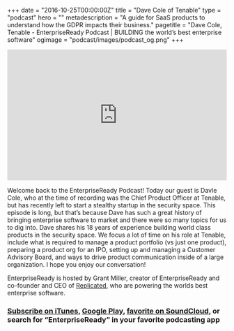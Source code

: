 +++
date = "2016-10-25T00:00:00Z"
title = "Dave Cole of Tenable"
type = "podcast"
hero = ""
metadescription = "A guide for SaaS products to understand how the GDPR impacts their business."
pagetitle = "Dave Cole, Tenable - EnterpriseReady Podcast | BUILDING the world’s best enterprise software"
ogimage = "podcast/images/podcast_og.png"
+++

<iframe width="100%" height="300" scrolling="no" frameborder="no" allow="autoplay" src="https://w.soundcloud.com/player/?url=https%3A//api.soundcloud.com/tracks/623407014&color=%23ee5042&auto_play=false&hide_related=false&show_comments=true&show_user=true&show_reposts=false&show_teaser=true&visual=true"></iframe>

Welcome back to the EnterpriseReady Podcast! Today our guest is Davle Cole, who at the time of recording was the Chief Product Officer at Tenable, but has recently left to start a stealthy startup in the security space. This episode is long, but that’s because Dave has such a great history of bringing enterprise software to market and there were so many topics for us to dig into. Dave shares his 18 years of experience building world class products in the security space. We focus a lot of time on his role at Tenable, include what is required to manage a product portfolio (vs just one product), preparing a product org for an IPO, setting up and managing a Customer Advisory Board, and ways to drive product communication inside of a large organization. I hope you enjoy our conversation!

EnterpriseReady is hosted by Grant Miller, creator of EnterpriseReady and co-founder and CEO of [Replicated](https://www.replicated.com), who are powering the worlds best enterprise software.

### [Subscribe on iTunes](https://podcasts.apple.com/us/podcast/ep-8-driving-product-communication-with-dave-cole/id1437951282?i=1000439021296), [Google Play](https://play.google.com/music/listen?u=0#/ps/Iq3uifjva44tdvm2orhu4apvjtu), [favorite on SoundCloud](https://soundcloud.com/heavybit/sets/enterpriseready), or search for “EnterpriseReady” in your favorite podcasting app
